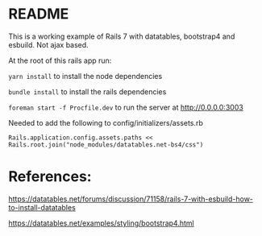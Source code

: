 # README

This is a working example of Rails 7 with datatables, bootstrap4 and esbuild. Not ajax based.

At the root of this rails app run:

`yarn install` to install the node dependencies

`bundle install` to install the rails dependencies
 
`foreman start -f Procfile.dev` to run the server at http://0.0.0.0:3003

Needed to add the following to config/initializers/assets.rb

`Rails.application.config.assets.paths << Rails.root.join("node_modules/datatables.net-bs4/css")`

# References:
https://datatables.net/forums/discussion/71158/rails-7-with-esbuild-how-to-install-datatables

https://datatables.net/examples/styling/bootstrap4.html
